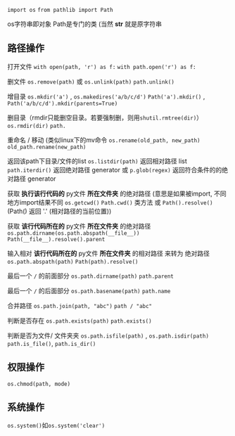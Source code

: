 `import os`
`from pathlib import Path`

os字符串即对象
Path是专门的类 (当然 __str__ 就是原字符串

## 路径操作

打开文件
`with open(path, 'r') as f:`
`with path.open('r') as f:`

删文件
`os.remove(path)`  或 `os.unlink(path)`
`path.unlink()`

增目录
`os.mkdir('a')` , `os.makedires('a/b/c/d')`
`Path('a').mkdir()` , `Path('a/b/c/d').mkdir(parents=True)`

删目录（rmdir只能删空目录。若要强制删，则用`shutil.rmtree(dir)`）
`os.rmdir(dir)` 
`path.`

重命名 / 移动 (类似linux下的mv命令
`os.rename(old_path, new_path)` 
`old_path.rename(new_path)`


返回该path下目录/文件的list
`os.listdir(path)` 返回相对路径 list
`path.iterdir()` 返回绝对路径 generator 或 `p.glob(regex)` 返回符合条件的的绝对路径 generator

获取 **执行该行代码的**  py文件 **所在文件夹** 的绝对路径 (意思是如果被import, 不同地方import结果不同
`os.getcwd()`
`Path.cwd()` 类方法 或 `Path().resolve()` (Path() 返回 '.' (相对路径的当前位置))
 
获取 **该行代码所在的** py文件 **所在文件夹** 的绝对路径
`os.path.dirname(os.path.abspath(__file__))`
`Path(__file__).resolve().parent`

输入相对 **该行代码所在的** py文件 **所在文件夹**  的相对路径 来转为 绝对路径
`os.path.abspath(path)`
`Path(path).resolve()`

最后一个 `/` 的前面部分
`os.path.dirname(path)`
`path.parent`

最后一个 `/` 的后面部分
`os.path.basename(path)`
`path.name`

合并路径
`os.path.join(path, "abc")`
`path / "abc"`

判断是否存在
`os.path.exists(path)` 
`path.exists()`

判断是否为文件/ 文件夹夹
`os.path.isfile(path)` , `os.path.isdir(path)`
`path.is_file()`, `path.is_dir()`

## 权限操作

`os.chmod(path, mode)`

## 系统操作

`os.system()`如`os.system('clear')`